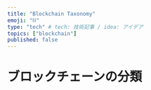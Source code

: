```yaml
---
title: "Blockchain Taxonomy"
emoji: "⛓️"
type: "tech" # tech: 技術記事 / idea: アイデア
topics: ["blockchain"]
published: false
---
```


# ブロックチェーンの分類


